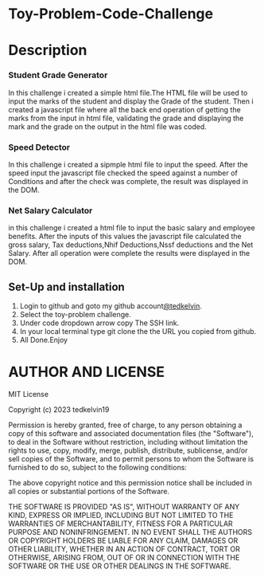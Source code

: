 # Toy-Problem-Code-Challenge
# Description
### Student Grade Generator
In this challenge i created a simple html file.The HTML file will be used to input the marks of the student and display the Grade of the student.
Then i created a javascript file where all the back end operation of getting the marks from the input in html file, validating the grade and displaying the mark and the grade on the output in the html file was coded.

### Speed Detector
In this challenge  i created a sipmple html file to input the speed. After the speed input  the javascript file checked the speed against a number of Conditions and after the check was complete, the result was displayed in the DOM.

### Net Salary Calculator
in this challenge i created a html file to input the basic salary and employee benefits. After the inputs of this values the javascript file calculated the gross salary, Tax deductions,Nhif Deductions,Nssf deductions and the Net Salary. 
After all operation were complete the results were displayed in the DOM.

## Set-Up and installation
1. Login to github and goto my github account[@tedkelvin](https://github.com/tedkelvin19).
2. Select the toy-problem challenge.
3. Under code dropdown arrow copy The SSH link.
4. In your local terminal type git clone the the URL you copied from github.
5. All Done.Enjoy

# AUTHOR AND LICENSE
MIT License

Copyright (c) 2023 tedkelvin19

Permission is hereby granted, free of charge, to any person obtaining a copy
of this software and associated documentation files (the "Software"), to deal
in the Software without restriction, including without limitation the rights
to use, copy, modify, merge, publish, distribute, sublicense, and/or sell
copies of the Software, and to permit persons to whom the Software is
furnished to do so, subject to the following conditions:

The above copyright notice and this permission notice shall be included in all
copies or substantial portions of the Software.

THE SOFTWARE IS PROVIDED "AS IS", WITHOUT WARRANTY OF ANY KIND, EXPRESS OR
IMPLIED, INCLUDING BUT NOT LIMITED TO THE WARRANTIES OF MERCHANTABILITY,
FITNESS FOR A PARTICULAR PURPOSE AND NONINFRINGEMENT. IN NO EVENT SHALL THE
AUTHORS OR COPYRIGHT HOLDERS BE LIABLE FOR ANY CLAIM, DAMAGES OR OTHER
LIABILITY, WHETHER IN AN ACTION OF CONTRACT, TORT OR OTHERWISE, ARISING FROM,
OUT OF OR IN CONNECTION WITH THE SOFTWARE OR THE USE OR OTHER DEALINGS IN THE
SOFTWARE.
